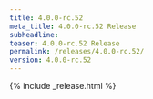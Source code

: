 ```yaml
---
title: 4.0.0-rc.52
meta_title: 4.0.0-rc.52 Release
subheadline: 
teaser: 4.0.0-rc.52 Release
permalink: /releases/4.0.0-rc.52/
version: 4.0.0-rc.52
---
```


{% include _release.html %}
